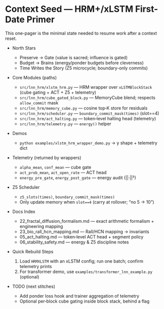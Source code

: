 # Context Seed — HRM+/xLSTM First-Date Primer

This one-pager is the minimal state needed to resume work after a context reset.

- North Stars
  - Preserve → Gate (value is sacred; influence is gated)
  - Budget → Brains (energy/ponder budgets before cleverness)
  - Time Writes the Story (Z5 microcycle; boundary-only commits)

- Core Modules (paths)
  - `src/lnn_hrm/xlstm_hrm.py` — HRM wrapper over `xLSTMBlockStack` (cube gating + ACT + Z5 + telemetry)
  - `src/lnn_hrm/cube_gated_block.py` — MemoryCube blend; respects `allow_commit` mask
  - `src/lnn_hrm/memory_cube.py` — cosine top‑K store for residuals
  - `src/lnn_hrm/scheduler.py` — `boundary_commit_mask(times)` (slot==4)
  - `src/lnn_hrm/act_halting.py` — token‑level halting head (telemetry)
  - `src/lnn_hrm/telemetry.py` — `energy()` helper

- Demos
  - `python examples/xlstm_hrm_wrapper_demo.py` → y shape + telemetry dict

- Telemetry (returned by wrappers)
  - `alpha_mean`, `conf_mean` — cube gate
  - `act_prob_mean`, `act_open_rate` — ACT head
  - `energy_pre_gate`, `energy_post_gate` — energy audit (||·||²)

- Z5 Scheduler
  - `z5_slots(times)`, `boundary_commit_mask(times)`
  - Only update memory when `slot==4` (carry at rollover; “no 5 → 10”)

- Docs Index
  - 22_fractal_diffusion_formalism.md — exact arithmetic formalism + engineering mapping
  - 23_bio_rall_hcn_mapping.md — Rall/HCN mapping → invariants
  - 05_act_halting.md — token‑level ACT head + segment policy
  - 06_stability_safety.md — energy & Z5 discipline notes

- Quick Rebuild Steps
  1) Load `HRMXLSTM` with an xLSTM config; run one batch; confirm telemetry prints
  2) For transformer demo, use `examples/transformer_lnn_example.py` (optional)

- TODO (next stitches)
  - Add ponder loss hook and trainer aggregation of telemetry
  - Optional per‑block cube gating inside block stack, behind a flag
